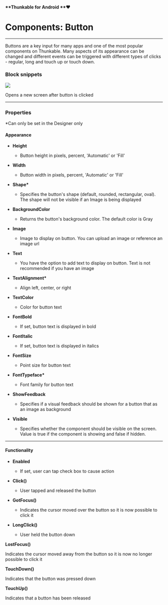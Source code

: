 #### **Thunkable for Android **❤

# Components: Button

---

Buttons are a key input for many apps and one of the most popular components on Thunkable. Many aspects of its appearance can be changed and different events can be triggered with different types of clicks - regular, long and touch up or touch down.

### Block snippets

![](https://lh6.googleusercontent.com/-eX4BJE0wpzpN0AcnFV2uxnemnpNmNgD57UV8ptfr8LNr1rupalQ2yRDT3LSLWamp7ZQjIIV3JIbjgLrfNWwoCvl1O2Q_aZ6dRnz5wpAq1JbFHZXeWeMbb2xyv-ebfCt0AVMzY4W)

Opens a new screen after button is clicked

---

### Properties

\*Can only be set in the Designer only

#### **Appearance**

* **Height**

  * Button height in pixels, percent, 'Automatic' or 'Fill'

* **Width**

  * Button width in pixels, percent, 'Automatic' or 'Fill'

* **Shape\***

  * Specifies the button's shape \(default, rounded, rectangular, oval\). The shape will not be visible if an Image is being displayed

* **BackgroundColor**

  * Returns the button's background color.  The default color is Gray

* **Image**

  * Image to display on button. You can upload an image or reference an image url

* **Text**

  * You have the option to add text to display on button.  Text is not recommended if you have an image

* **TextAlignment\***

  * Align left, center, or right

* **TextColor**

  * Color for button text

* **FontBold**

  * If set, button text is displayed in bold

* **FontItalic**

  * If set, button text is displayed in italics

* **FontSize**

  * Point size for button text

* **FontTypeface\***

  * Font family for button text

* **ShowFeedback**
  * Specifies if a visual feedback should be shown for a button that as an image as background

* **Visible**
  * Specifies whether the component should be visible on the screen. Value is true if the component is showing and false if hidden.

---

#### Functionality



* **Enabled**
  * If set, user can tap check box to cause action

* **Click\(\)**
  * User tapped and released the button

* **GotFocus\(\)**
  * Indicates the cursor moved over the button so it is now possible to click it

* **LongClick\(\)**
  * User held the button down

**LostFocus\(\)**

Indicates the cursor moved away from the button so it is now no longer possible to click it

**TouchDown\(\)**

Indicates that the button was pressed down

**TouchUp\(\)**

Indicates that a button has been released

